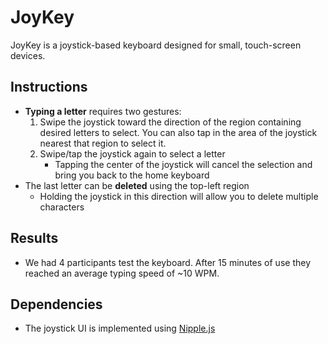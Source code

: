 # JoyKey

JoyKey is a joystick-based keyboard designed for small, touch-screen devices.

## Instructions
- **Typing a letter** requires two gestures:
    1. Swipe the joystick toward the direction of the region containing desired letters to select. You can also tap in the area of the joystick nearest that region to select it.
    2. Swipe/tap the joystick again to select a letter
        - Tapping the center of the joystick will cancel the selection and bring you back to the home keyboard
- The last letter can be **deleted** using the top-left region
    - Holding the joystick in this direction will allow you to delete multiple characters

## Results

- We had 4 participants test the keyboard. After 15 minutes of use they reached an average typing speed of ~10 WPM.

## Dependencies
- The joystick UI is implemented using [Nipple.js](https://github.com/yoannmoinet/nipplejs)
